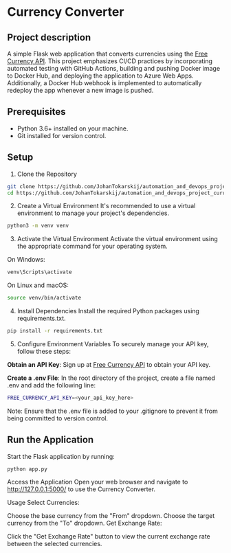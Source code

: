 # Currency Converter
## Project description
A simple Flask web application that converts currencies using the [Free Currency API](https://freecurrencyapi.com/). This project emphasizes CI/CD practices by incorporating automated testing with GitHub Actions, building and pushing Docker image to Docker Hub, and deploying the application to Azure Web Apps. Additionally, a Docker Hub webhook is implemented to automatically redeploy the app whenever a new image is pushed.

## Prerequisites
* Python 3.6+ installed on your machine.
* Git installed for version control.

## Setup
1. Clone the Repository
```bash
git clone https://github.com/JohanTokarskij/automation_and_devops_project_currency_converter
cd https://github.com/JohanTokarskij/automation_and_devops_project_currency_converter
```

2. Create a Virtual Environment
It's recommended to use a virtual environment to manage your project's dependencies.

```bash
python3 -m venv venv
```

3. Activate the Virtual Environment
Activate the virtual environment using the appropriate command for your operating system.

On Windows:
```bash
venv\Scripts\activate
```

On Linux and macOS:
```bash
source venv/bin/activate
```

4. Install Dependencies
Install the required Python packages using requirements.txt.

```bash
pip install -r requirements.txt
```

5. Configure Environment Variables
To securely manage your API key, follow these steps:

**Obtain an API Key**: Sign up at [Free Currency API](https://freecurrencyapi.com/) to obtain your API key.

**Create a .env File**: In the root directory of the project, create a file named .env and add the following line:

```bash
FREE_CURRENCY_API_KEY=<your_api_key_here>
```

Note: Ensure that the .env file is added to your .gitignore to prevent it from being committed to version control.

## Run the Application
Start the Flask application by running:

```bash
python app.py
```

Access the Application
Open your web browser and navigate to http://127.0.0.1:5000/ to use the Currency Converter.

Usage
Select Currencies:

Choose the base currency from the "From" dropdown.
Choose the target currency from the "To" dropdown.
Get Exchange Rate:

Click the "Get Exchange Rate" button to view the current exchange rate between the selected currencies.